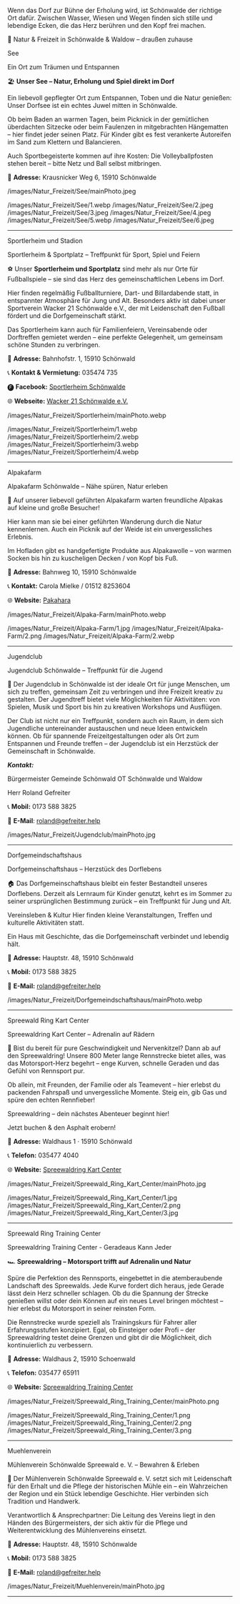 <!-- INTRO_TEXT_START -->

Wenn das Dorf zur Bühne der Erholung wird, ist Schönwalde der richtige Ort dafür. Zwischen Wasser, Wiesen und Wegen finden sich stille und lebendige Ecken, die das Herz berühren und den Kopf frei machen.

<!-- INTRO_TEXT_END -->

<!-- SEPARATE_TEXT_START -->

🌿 Natur & Freizeit in Schönwalde & Waldow – draußen zuhause

<!-- SEPARATE_TEXT_END -->
<!-- SEE_NAME_START -->
See
<!-- SEE_NAME_END -->
<!-- SEE_SLOGAN_START -->

Ein Ort zum Träumen und Entspannen

<!-- SEE_SLOGAN_END -->
<!-- SEE_TEXT_START -->

🏖️ **Unser See – Natur, Erholung und Spiel direkt im Dorf**

Ein liebevoll gepflegter Ort zum Entspannen, Toben und die Natur genießen: Unser Dorfsee ist ein echtes Juwel mitten in Schönwalde.

Ob beim Baden an warmen Tagen, beim Picknick in der gemütlichen überdachten Sitzecke oder beim Faulenzen in mitgebrachten Hängematten – hier findet jeder seinen Platz.
Für Kinder gibt es fest verankerte Autoreifen im Sand zum Klettern und Balancieren.

Auch Sportbegeisterte kommen auf ihre Kosten: Die Volleyballpfosten stehen bereit – bitte Netz und Ball selbst mitbringen.

📌 **Adresse:** Krausnicker Weg 6, 15910 Schönwalde

<!-- SEE_TEXT_END -->
<!-- SEE_PHOTO_START -->
/images/Natur_Freizeit/See/mainPhoto.jpeg
<!-- SEE_PHOTO_END -->
<!-- SEE_IMAGES_START -->
/images/Natur_Freizeit/See/1.webp
/images/Natur_Freizeit/See/2.jpeg
/images/Natur_Freizeit/See/3.jpeg
/images/Natur_Freizeit/See/4.jpeg
/images/Natur_Freizeit/See/5.webp
/images/Natur_Freizeit/See/6.jpeg
<!-- SEE_IMAGES_END -->

--- 


<!-- SPORTHEIM_NAME_START -->
Sportlerheim und Stadion
<!-- SPORTHEIM_NAME_END -->
<!-- SPORTHEIM_SLOGAN_START -->

Sportlerheim & Sportplatz – Treffpunkt für Sport, Spiel und Feiern

<!-- SPORTHEIM_SLOGAN_END -->
<!-- SPORTHEIM_TEXT_START -->

⚽ Unser **Sportlerheim und Sportplatz** sind mehr als nur Orte für Fußballspiele – sie sind das Herz des gemeinschaftlichen Lebens im Dorf.

Hier finden regelmäßig Fußballturniere, Dart- und Billardabende statt, in entspannter Atmosphäre für Jung und Alt. Besonders aktiv ist dabei unser Sportverein Wacker 21 Schönwalde e.V., der mit Leidenschaft den Fußball fördert und die Dorfgemeinschaft stärkt.

Das Sportlerheim kann auch für Familienfeiern, Vereinsabende oder Dorftreffen gemietet werden – eine perfekte Gelegenheit, um gemeinsam schöne Stunden zu verbringen.

📌 **Adresse:** Bahnhofstr. 1, 15910 Schönwald

📞 **Kontakt & Vermietung:** 035474 735

🅕 **Facebook:** [Sportlerheim Schönwalde](https://www.facebook.com/people/Sportlerheim-Sch%C3%B6nwalde/100049660796368/)

🌐 **Webseite:** [Wacker 21 Schönwalde e.V.](https://wacker-schoenwalde.de/)

<!-- SPORTHEIM_TEXT_END -->
<!-- SPORTHEIM_PHOTO_START -->
/images/Natur_Freizeit/Sportlerheim/mainPhoto.webp
<!-- SPORTHEIM_PHOTO_END -->
<!-- SPORTHEIM_IMAGES_START -->
/images/Natur_Freizeit/Sportlerheim/1.webp
/images/Natur_Freizeit/Sportlerheim/2.webp
/images/Natur_Freizeit/Sportlerheim/3.webp
/images/Natur_Freizeit/Sportlerheim/4.webp
<!-- SPORTHEIM_IMAGES_END -->

---


<!-- ALPAKAFARM_NAME_START -->

Alpakafarm

<!-- ALPAKAFARM_NAME_END -->
<!-- ALPAKAFARM_SLOGAN_START -->

Alpakafarm Schönwalde – Nähe spüren, Natur erleben

<!-- ALPAKAFARM_SLOGAN_END -->
<!-- ALPAKAFARM_TEXT_START -->

🦙 Auf unserer liebevoll geführten Alpakafarm warten freundliche Alpakas auf kleine und große Besucher!

Hier kann man sie bei einer geführten Wanderung durch die Natur kennenlernen. Auch ein Picknik auf der Weide ist ein unvergessliches Erlebnis.

Im Hofladen gibt es handgefertigte Produkte aus Alpakawolle – von warmen Socken bis hin zu kuscheligen Decken / von Kopf bis Fuß.

📌 **Adresse:** Bahnweg 10, 15910 Schönwalde

📞 **Kontakt:** Carola Mielke / 01512 8253604

🌐 **Website:** [Pakahara](https://www.pakahara.de/)

<!-- ALPAKAFARM_TEXT_END -->

<!-- ALPAKAFARM_PHOTO_START -->
/images/Natur_Freizeit/Alpaka-Farm/mainPhoto.webp
<!-- ALPAKAFARM_PHOTO_END -->
<!-- ALPAKAFARM_IMAGES_START -->
/images/Natur_Freizeit/Alpaka-Farm/1.jpg
/images/Natur_Freizeit/Alpaka-Farm/2.png
/images/Natur_Freizeit/Alpaka-Farm/2.webp
<!-- ALPAKAFARM_IMAGES_END -->

---


<!-- JUGENDCLUB_NAME_START -->

Jugendclub

<!-- JUGENDCLUB_NAME_END -->
<!-- JUGENDCLUB_SLOGAN_START -->

Jugendclub Schönwalde – Treffpunkt für die Jugend

<!-- JUGENDCLUB_SLOGAN_END -->
<!-- JUGENDCLUB_TEXT_START -->

🌳 Der Jugendclub in Schönwalde ist der ideale Ort für junge Menschen, um sich zu treffen, gemeinsam Zeit zu verbringen und ihre Freizeit kreativ zu gestalten. Der Jugendtreff bietet viele Möglichkeiten für Aktivitäten: von Spielen, Musik und Sport bis hin zu kreativen Workshops und Ausflügen.

Der Club ist nicht nur ein Treffpunkt, sondern auch ein Raum, in dem sich Jugendliche untereinander austauschen und neue Ideen entwickeln können. Ob für spannende Freizeitgestaltungen oder als Ort zum Entspannen und Freunde treffen – der Jugendclub ist ein Herzstück der Gemeinschaft in Schönwalde.

 ***Kontakt:***

Bürgermeister Gemeinde Schönwald OT Schönwalde und Waldow  

Herr Roland Gefreiter 

📞 **Mobil:** 0173 588 3825  

📧 **E-Mail**: roland@gefreiter.help  

<!-- JUGENDCLUB_TEXT_END -->

<!-- JUGENDCLUB_PHOTO_START -->
/images/Natur_Freizeit/Jugendclub/mainPhoto.jpg
<!-- JUGENDCLUB_PHOTO_END -->

---


 <!-- DORFGEMEINSCHAFTSHAUS_NAME_START -->

Dorfgemeindschaftshaus

 <!-- DORFGEMEINSCHAFTSHAUS_NAME_END -->
 <!-- DORFGEMEINSCHAFTSHAUS_SLOGAN_START -->

Dorfgemeinschaftshaus – Herzstück des Dorflebens

 <!-- DORFGEMEINSCHAFTSHAUS_SLOGAN_END -->
 <!-- DORFGEMEINSCHAFTSHAUS_TEXT_START -->

🏠 Das Dorfgemeinschaftshaus bleibt ein fester Bestandteil unseres Dorflebens. Derzeit als Lernraum für Kinder genutzt, kehrt es im Sommer zu seiner ursprünglichen Bestimmung zurück – ein Treffpunkt für Jung und Alt.

Vereinsleben & Kultur Hier finden kleine Veranstaltungen, Treffen und kulturelle Aktivitäten statt.

Ein Haus mit Geschichte, das die Dorfgemeinschaft verbindet und lebendig hält.

📌 **Adresse:** Hauptstr. 48, 15910 Schönwald

📞 **Mobil:** 0173 588 3825  

📧 **E-Mail:** roland@gefreiter.help  
 <!-- DORFGEMEINSCHAFTSHAUS_TEXT_END -->

<!-- DORFGEMEINSCHAFTSHAUS_PHOTO_START -->
/images/Natur_Freizeit/Dorfgemeindschaftshaus/mainPhoto.webp
<!-- DORFGEMEINSCHAFTSHAUS_PHOTO_END -->


---


 <!-- SPREEWALDRINGKARTCENTER_NAME_START -->

Spreewald Ring Kart Center

 <!-- SPREEWALDRINGKARTCENTER_NAME_END -->
 <!-- SPREEWALDRINGKARTCENTER_SLOGAN_START -->

Spreewaldring Kart Center – Adrenalin auf Rädern

 <!-- SPREEWALDRINGKARTCENTER_SLOGAN_END -->
 <!-- SPREEWALDRINGKARTCENTER_TEXT_START -->

🏁 Bist du bereit für pure Geschwindigkeit und Nervenkitzel? Dann ab auf den Spreewaldring! Unsere 800 Meter lange Rennstrecke bietet alles, was das Motorsport-Herz begehrt – enge Kurven, schnelle Geraden und das Gefühl von Rennsport pur.

Ob allein, mit Freunden, der Familie oder als Teamevent – hier erlebst du packenden Fahrspaß und unvergessliche Momente. Steig ein, gib Gas und spüre den echten Rennfieber!

Spreewaldring – dein nächstes Abenteuer beginnt hier!

Jetzt buchen & den Asphalt erobern!

📌 **Adresse:** Waldhaus 1 · 15910 Schönwald

📞 **Telefon:** 035477 4040

🌐 **Website:** [Spreewaldring Kart Center](https://kart-center.de/)

 <!-- SPREEWALDRINGKARTCENTER_TEXT_END -->

<!-- SPREEWALDRINGKARTCENTER_PHOTO_START -->
/images/Natur_Freizeit/Spreewald_Ring_Kart_Center/mainPhoto.jpg
<!-- SPREEWALDRINGKARTCENTER_PHOTO_END -->
<!-- SPREEWALDRINGKARTCENTER_IMAGES_START -->
/images/Natur_Freizeit/Spreewald_Ring_Kart_Center/1.jpg
/images/Natur_Freizeit/Spreewald_Ring_Kart_Center/2.png
/images/Natur_Freizeit/Spreewald_Ring_Kart_Center/3.jpg
<!-- SPREEWALDRINGKARTCENTER_IMAGES_END -->

---


 <!-- RINGTRAININGCENTER_NAME_START -->
Spreewald Ring Training Center
 <!-- RINGTRAININGCENTER_NAME_END -->
 <!-- RINGTRAININGCENTER_SLOGAN_START -->

Spreewaldring Training Center - Geradeaus Kann Jeder

 <!-- RINGTRAININGCENTER_SLOGAN_END -->
 <!-- RINGTRAININGCENTER_TEXT_START -->

🏎️ **Spreewaldring – Motorsport trifft auf Adrenalin und Natur**

Spüre die Perfektion des Rennsports, eingebettet in die atemberaubende Landschaft des Spreewalds. Jede Kurve fordert dich heraus, jede Gerade lässt dein Herz schneller schlagen. Ob du die Spannung der Strecke genießen willst oder dein Können auf ein neues Level bringen möchtest – hier erlebst du Motorsport in seiner reinsten Form.

Die Rennstrecke wurde speziell als Trainingskurs für Fahrer aller Erfahrungsstufen konzipiert. Egal, ob Einsteiger oder Profi – der Spreewaldring testet deine Grenzen und gibt dir die Möglichkeit, dich kontinuierlich zu verbessern.

📌 **Adresse:** Waldhaus 2, 15910 Schoenwald

📞 **Telefon:** 035477 65911

🌐 **Website:** [Spreewaldring Training Center](https://spreewaldring.de/)

 <!-- RINGTRAININGCENTER_TEXT_END -->

<!-- RINGTRAININGCENTER_PHOTO_START -->
/images/Natur_Freizeit/Spreewald_Ring_Training_Center/mainPhoto.png
<!-- RINGTRAININGCENTER_PHOTO_END -->
<!-- RINGTRAININGCENTER_IMAGES_START -->
/images/Natur_Freizeit/Spreewald_Ring_Training_Center/1.png
/images/Natur_Freizeit/Spreewald_Ring_Training_Center/2.png
/images/Natur_Freizeit/Spreewald_Ring_Training_Center/3.png
<!-- RINGTRAININGCENTER_IMAGES_END -->


---


 <!-- MUEHLENVEREIN_NAME_START -->

Muehlenverein

 <!-- MUEHLENVEREIN_NAME_END -->
 <!-- MUEHLENVEREIN_SLOGAN_START -->
Mühlenverein Schönwalde Spreewald e. V. – Bewahren & Erleben
 <!-- MUEHLENVEREIN_SLOGAN_END -->
 <!-- MUEHLENVEREIN_TEXT_START -->

🌾 Der Mühlenverein Schönwalde Spreewald e. V. setzt sich mit Leidenschaft für den Erhalt und die Pflege der historischen Mühle ein – ein Wahrzeichen der Region und ein Stück lebendige Geschichte. Hier verbinden sich Tradition und Handwerk.

Verantwortlich & Ansprechpartner: Die Leitung des Vereins liegt in den Händen des Bürgermeisters, der sich aktiv für die Pflege und Weiterentwicklung des Mühlenvereins einsetzt.

📌 **Adresse:** Hauptstr. 48, 15910 Schönwalde

📞 **Mobil:** 0173 588 3825  

📧 **E-Mail:** roland@gefreiter.help  

 <!-- MUEHLENVEREIN_TEXT_END -->

<!-- MUEHLENVEREIN_PHOTO_START -->
/images/Natur_Freizeit/Muehlenverein/mainPhoto.jpg
<!-- MUEHLENVEREIN_PHOTO_END -->

---